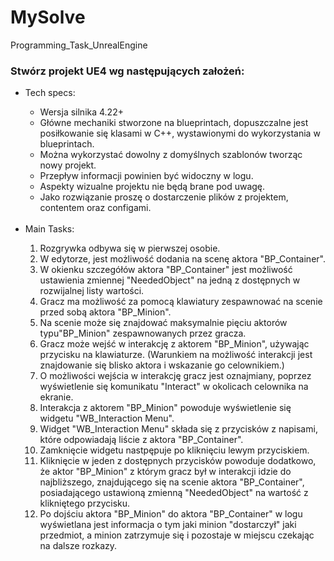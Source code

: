 # MySolve
 Programming_Task_UnrealEngine

### Stwórz projekt UE4 wg następujących założeń: 
<ul>
 <li>Tech specs:</li>
  <ul>
   <li>Wersja silnika 4.22+</li>
   <li>Główne mechaniki stworzone na blueprintach, dopuszczalne jest posiłkowanie się klasami w C++,
       wystawionymi do wykorzystania w blueprintach.</li>
   <li>Można wykorzystać dowolny z domyślnych szablonów tworząc nowy projekt.</li>
   <li>Przepływ informacji powinien być widoczny w logu.</li>
   <li>Aspekty wizualne projektu nie będą brane pod uwagę.</li>
   <li>Jako rozwiązanie proszę o dostarczenie plików z projektem, contentem oraz configami.</li>
  </ul>
  <br>
 <li>Main Tasks:</li>
  <ol>
   <li>Rozgrywka odbywa się w pierwszej osobie.</li>
   <li>W edytorze, jest możliwość dodania na scenę aktora "BP_Container".</li>
   <li>W okienku szczegółów aktora "BP_Container" jest możliwość ustawienia zmiennej 
       "NeededObject" na jedną z dostępnych w rozwijalnej listy wartości. </li>
   <li>Gracz ma możliwość za pomocą klawiatury zespawnować na scenie przed sobą aktora 
       "BP_Minion". </li>
   <li>Na scenie może się znajdować maksymalnie pięciu aktorów typu"BP_Minion"
       zespawnowanych przez gracza. </li>
   <li>Gracz może wejść w interakcję z aktorem "BP_Minion", używając przycisku na
       klawiaturze. (Warunkiem na możliwość interakcji jest znajdowanie się blisko aktora i 
       wskazanie go celownikiem.) </li>
   <li>O możliwości wejścia w interakcję gracz jest oznajmiany, poprzez wyświetlenie się
       komunikatu "Interact" w okolicach celownika na ekranie. </li>
   <li>Interakcja z aktorem "BP_Minion" powoduje  wyświetlenie się widgetu
       "WB_Interaction Menu".</li>
   <li>Widget "WB_Interaction Menu" składa się z przycisków z napisami, które odpowiadają
       liście z aktora "BP_Container".</li>
   <li>Zamknięcie widgetu nastpępuje po kliknięciu lewym przyciskiem.</li>
   <li>Kliknięcie w jeden z dostępnych przycisków powoduje dodatkowo, że aktor "BP_Minion" z
       którym gracz był w interakcji idzie do najbliższego, znajdującego się na scenie aktora
       "BP_Container", posiadającego ustawioną zmienną "NeededObject" na wartość z
       klikniętego przycisku. </li>
   <li>Po dojściu aktora "BP_Minion" do aktora "BP_Container" w logu wyświetlana jest
       informacja o tym jaki minion "dostarczył" jaki przedmiot, a minion zatrzymuje się i
       pozostaje w miejscu czekając na dalsze rozkazy. </li>
  </ol>
</ul>

